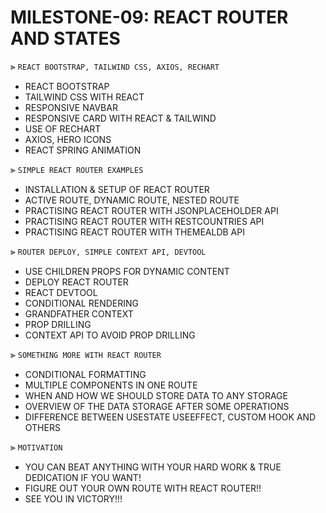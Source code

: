 # MILESTONE-09: REACT ROUTER AND STATES

⫸ `REACT BOOTSTRAP, TAILWIND CSS, AXIOS, RECHART`
- REACT BOOTSTRAP
- TAILWIND CSS WITH REACT
- RESPONSIVE NAVBAR
- RESPONSIVE CARD WITH REACT & TAILWIND
- USE OF RECHART
- AXIOS, HERO ICONS
- REACT SPRING ANIMATION

⫸ `SIMPLE REACT ROUTER EXAMPLES`
- INSTALLATION & SETUP OF REACT ROUTER
- ACTIVE ROUTE, DYNAMIC ROUTE, NESTED ROUTE
- PRACTISING REACT ROUTER WITH JSONPLACEHOLDER API
- PRACTISING REACT ROUTER WITH RESTCOUNTRIES API
- PRACTISING REACT ROUTER WITH THEMEALDB API

⫸ `ROUTER DEPLOY, SIMPLE CONTEXT API, DEVTOOL`
- USE CHILDREN PROPS FOR DYNAMIC CONTENT
- DEPLOY REACT ROUTER
- REACT DEVTOOL
- CONDITIONAL RENDERING
- GRANDFATHER CONTEXT
- PROP DRILLING
- CONTEXT API TO AVOID PROP DRILLING

⫸ `SOMETHING MORE WITH REACT ROUTER`
- CONDITIONAL FORMATTING 
- MULTIPLE COMPONENTS IN ONE ROUTE
- WHEN AND HOW WE SHOULD STORE DATA TO ANY STORAGE
- OVERVIEW OF THE DATA STORAGE AFTER SOME OPERATIONS 
- DIFFERENCE BETWEEN USESTATE USEEFFECT, CUSTOM HOOK AND OTHERS

⫸ `MOTIVATION`
- YOU CAN BEAT ANYTHING WITH YOUR HARD WORK & TRUE DEDICATION IF YOU WANT!
- FIGURE OUT YOUR OWN ROUTE WITH REACT ROUTER!!
- SEE YOU IN VICTORY!!!

